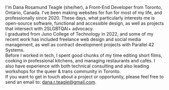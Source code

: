 I'm Dana Rosamund Teagle (she/her), a Front-End Developer from Toronto, Ontario, Canada. I've been making websites for fun for most of my life, and professionally since 2020. These days, what particularly interests me is open-source software, functional and accessible design, as well as projects that intersect with 2SLGBTQAI+ advocacy.
<br/>
I graduated from Juno College of Technology in 2022, and some of my recent work has included freelance web design and social media management, as well as contract development projects with Parallel 42 Systems.
<br/>
Before I worked in tech, I spent good chunks of my time editing short films, cooking in professional kitchens, and managing restaurants and cafés. I also have experience with both technical consulting and also leading workshops for the queer & trans community in Toronto.
<br/>
If you want to get in touch about a project or opportunity, please feel free to send an email to: dana.r.teagle@gmail.com.
